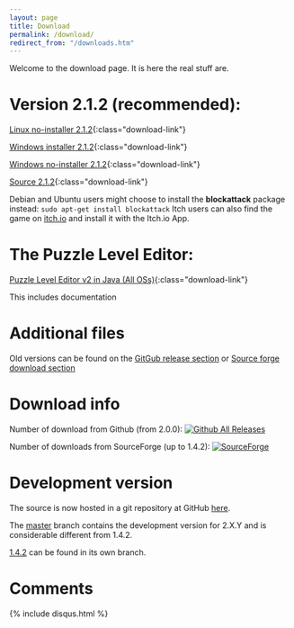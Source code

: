 ```yaml
---
layout: page
title: Download
permalink: /download/
redirect_from: "/downloads.htm"
---
```

Welcome to the download page. It is here the real stuff are.

# Version 2.1.2 (recommended):

[Linux no-installer 2.1.2](https://github.com/blockattack/blockattack-game/releases/download/v2.1.2/blockattack-linux-2.1.2-2.tar.bz2){:class="download-link"}

[Windows installer 2.1.2](https://github.com/blockattack/blockattack-game/releases/download/v2.1.2/blockattack-installer-2.1.2.exe){:class="download-link"}

[Windows no-installer 2.1.2](https://github.com/blockattack/blockattack-game/releases/download/v2.1.2/blockattack-2.1.2-windows-no-installer.zip){:class="download-link"}

[Source 2.1.2](https://github.com/blockattack/blockattack-game/archive/v2.1.2.tar.gz){:class="download-link"}

Debian and Ubuntu users might choose to install the **blockattack** package instead: `sudo apt-get install blockattack`
Itch users can also find the game on [itch.io](https://sago008.itch.io/blockattack) and install it with the Itch.io App.

# The Puzzle Level Editor:

[Puzzle Level Editor v2 in Java (All OSs)](http://prdownloads.sourceforge.net/blockattack/BlockAttackLevelEditor2_Java.zip?download){:class="download-link"}

This includes documentation

# Additional files

Old versions can be found on the [GitGub release section](https://github.com/blockattack/blockattack-game/releases) or [Source forge download section](http://sourceforge.net/project/showfiles.php?group_id=149110)

# Download info

Number of download from Github (from 2.0.0): [![Github All Releases](https://img.shields.io/github/downloads/blockattack/blockattack-game/total.svg?maxAge=2592000)]()

Number of downloads from SourceForge (up to 1.4.2): [![SourceForge](https://img.shields.io/sourceforge/dt/blockattack.svg?maxAge=2592000)]()

# Development version

The source is now hosted in a git repository at GitHub [here](https://github.com/blockattack).

The [master](https://github.com/blockattack/blockattack-game) branch contains the development version for 2.X.Y and is considerable different from 1.4.2.

[1.4.2](https://github.com/blockattack/blockattack-game/tree/v1.4.2) can be found in its own branch.

# Comments
{% include disqus.html %}
